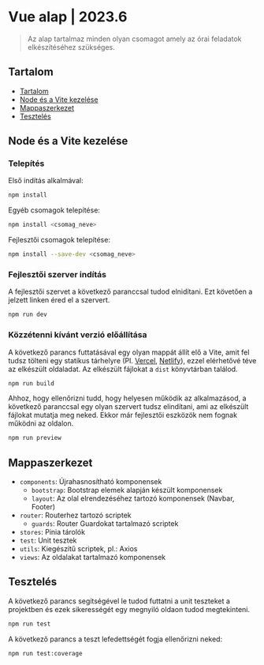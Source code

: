 # Vue alap | 2023.6

> Az alap tartalmaz minden olyan csomagot amely az órai feladatok elkészítéséhez szükséges.

## Tartalom

- [Tartalom](#tartalom)
- [Node és a Vite kezelése](#node-és-a-vite-kezelése)
- [Mappaszerkezet](#mappaszerkezet)
- [Tesztelés](#tesztelés)

## Node és a Vite kezelése

### Telepítés

Első indítás alkalmával:

```bash
npm install
```

Egyéb csomagok telepítése:

```bash
npm install <csomag_neve>
```

Fejlesztői csomagok telepítése:

```bash
npm install --save-dev <csomag_neve>
```

### Fejlesztői szerver indítás

A fejlesztői szervet a következő paranccsal tudod elnidítani. Ezt követően a jelzett linken éred el a szervert.

```bash
npm run dev
```

### Közzétenni kívánt verzió előállítása

A következő parancs futtatásával egy olyan mappát állít elő a Vite, amit fel tudsz tölteni egy statikus tárhelyre (Pl. [Vercel](https://vercel.com/), [Netlify](https://www.netlify.com/)), ezzel elérhetővé téve az elkészült oldaladat. Az elkészült fájlokat a `dist` könyvtárban találod.

```bash
npm run build
```

Ahhoz, hogy ellenőrizni tudd, hogy helyesen működik az alkalmazásod, a következő paranccsal egy olyan szervert tudsz elindítani, ami az elkészült fájlokat mutatja meg neked. Ekkor már fejlesztői eszközök nem fognak működni az oldalon.

```bash
npm run preview
```

## Mappaszerkezet

- `components`: Újrahasnosítható komponensek
  - `bootstrap`: Bootstrap elemek alapján készült komponensek
  - `layout`: Az olal elrendezéséhez tartozó komponensek (Navbar, Footer)
- `router`: Routerhez tartozó scriptek
  - `guards`: Router Guardokat tartalmazó scriptek
- `stores`: Pinia tárolók
- `test`: Unit tesztek
- `utils`: Kiegészítű scriptek, pl.: Axios
- `views`: Az oldalakat tartalmazó komponensek

## Tesztelés

A következő parancs segítségével le tudod futtatni a unit teszteket a projektben és ezek sikerességét egy megnyiló oldaon tudod megtekinteni.

```bash
npm run test
```

A következő parancs a teszt lefedettségét fogja ellenőrizni neked:

```bash
npm run test:coverage
```
